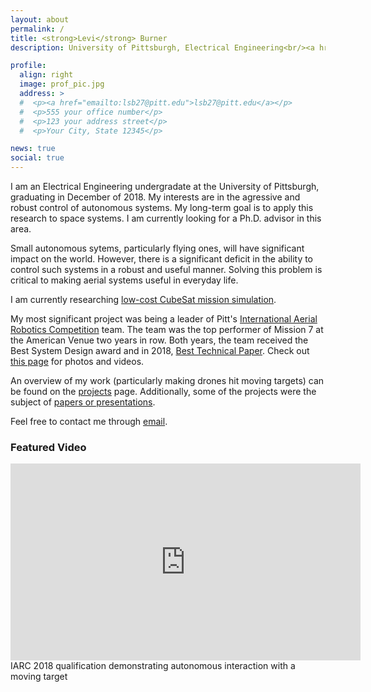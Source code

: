 ```yaml
---
layout: about
permalink: /
title: <strong>Levi</strong> Burner
description: University of Pittsburgh, Electrical Engineering<br/><a href="https://carnegierobotics.com/">Carnegie Robotics LLC</a>, Software Engineer<br/><a href="https://nsf-shrec.org/">NSF Center for Space High-Performance and Reconfigurable Computing</a><br/><a href="http://pittras.org">Pitt Robotics and Automation Society</a>

profile:
  align: right
  image: prof_pic.jpg
  address: >
  #  <p><a href="emailto:lsb27@pitt.edu">lsb27@pitt.edu</a></p>
  #  <p>555 your office number</p>
  #  <p>123 your address street</p>
  #  <p>Your City, State 12345</p>

news: true
social: true
---
```


I am an Electrical Engineering undergradate at the University of Pittsburgh, graduating in December of 2018. My interests are in the agressive and robust control of autonomous systems. My long-term goal is to apply this research to space systems. I am currently looking for a Ph.D. advisor in this area.

Small autonomous sytems, particularly flying ones, will have significant impact on the world. However, there is a significant deficit in the ability to control such systems in a robust and useful manner. Solving this problem is critical to making aerial systems useful in everyday life.

I am currently researching <a href="/projects/hitl-cubesat/">low-cost CubeSat mission simulation<a>.

My most significant project was being a leader of Pitt's <a href="http://www.aerialroboticscompetition.org">International Aerial Robotics Competition</a> team. The team was the top performer of Mission 7 at the American Venue two years in row. Both years, the team received the Best System Design award and in 2018, <a href="http://pittras.org/assets/misc/iarc-technical-paper-2018.pdf">Best Technical Paper</a>. Check out <a href="/projects/iarc-mission-7/">this page</a> for photos and videos.

An overview of my work (particularly making drones hit moving targets) can be found on the <a href="/projects/">projects</a> page. Additionally, some of the projects were the subject of <a href="/publications/">papers or presentations</a>.

Feel free to contact me through <a href="mailto:levi.burner@pitt.edu">email</a>.

### Featured Video

<center>
<iframe width="560" height="315" src="https://www.youtube.com/embed/0w_acYpwZiE" frameborder="0" allow="accelerometer; autoplay; encrypted-media; gyroscope; picture-in-picture" allowfullscreen></iframe>
</center>
<div class="col three caption">
    IARC 2018 qualification demonstrating autonomous interaction with a moving target
</div>
